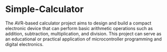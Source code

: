 # Simple-Calculator
The AVR-based calculator project aims to design and build a compact electronic device that can perform basic arithmetic operations such as addition, subtraction, multiplication, and division. This project can serve as an educational or practical application of microcontroller programming and digital electronics.
